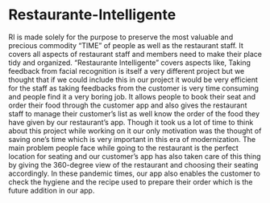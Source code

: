 

# Restaurante-Intelligente
RI is made solely for the purpose to preserve the most valuable and precious commodity “TIME” of people as well as the restaurant staff. It covers all aspects of restaurant staff and members need to make their place tidy and organized. “Restaurante Intelligente” covers aspects like, Taking feedback from facial recognition is itself a very different project but we thought that if we could include this in our project it would be very efficient for the staff as taking feedbacks from the customer is very time consuming and people find it a very boring job. It allows people to book their seat and order their food through the customer app and also gives the restaurant staff to manage their customer’s list as well know the order of the food they have given by our restaurant’s app. Though it took us a lot of time to think about this project while working on it our only motivation was the thought of saving one’s time which is very important in this era of modernization. The main problem people face while going to the restaurant is the perfect location for seating and our customer’s app has also taken care of this thing by giving the 360-degree view of the restaurant and choosing their seating accordingly. In these pandemic times, our app also enables the customer to check the hygiene and the recipe used to prepare their order which is the future addition in our app. 


